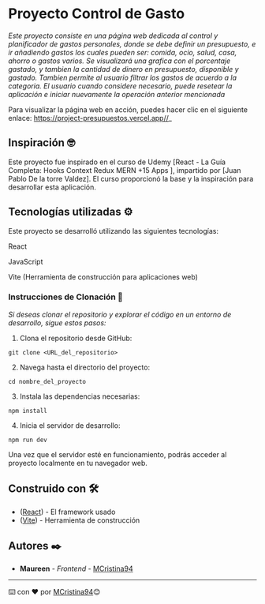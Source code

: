 # Proyecto Control de Gasto

_Este proyecto consiste en una página web dedicada al control y planificador de gastos personales, donde se debe definir un presupuesto, e ir añadiendo gastos los cuales pueden ser: comida, ocio, salud, casa, ahorro o gastos varios. Se visualizará una grafica con el porcentaje gastado, y tambien la cantidad de dinero en presupuesto, disponible y gastado.
Tambien permite al usuario filtrar los gastos de acuerdo a la categoria. El usuario cuando considere necesario, puede resetear la aplicación e iniciar nuevamente la operación anterior mencionada_

Para visualizar la página web en acción, puedes hacer clic en el siguiente enlace: https://project-presupuestos.vercel.app//_


## Inspiración 🤓
Este proyecto fue inspirado en el curso de Udemy [React - La Guía Completa: Hooks Context Redux MERN +15 Apps
], impartido por [Juan Pablo De la torre Valdez]. El curso proporcionó la base y la inspiración para desarrollar esta aplicación.

## Tecnologías utilizadas ⚙️

Este proyecto se desarrolló utilizando las siguientes tecnologías:

React

JavaScript

Vite (Herramienta de construcción para aplicaciones web)




### Instrucciones de Clonación 🔧

_Si deseas clonar el repositorio y explorar el código en un entorno de desarrollo, sigue estos pasos:_


1. Clona el repositorio desde GitHub:
```
git clone <URL_del_repositorio>
```
2. Navega hasta el directorio del proyecto:
```
cd nombre_del_proyecto
```
3. Instala las dependencias necesarias:
```
npm install

```
4. Inicia el servidor de desarrollo:
```
npm run dev
```
Una vez que el servidor esté en funcionamiento, podrás acceder al proyecto localmente en tu navegador web.



## Construido con 🛠️


* ([React](https://es.react.dev/learn/installation)) - El framework usado
* ([Vite](https://es.vitejs.dev/guide/)) - Herramienta de construcción



## Autores ✒️


* **Maureen** - *Frontend* - [MCristina94](https://github.com/MCristina94)



---
⌨️ con ❤️ por [MCristina94](https://github.com/MCristina94)😊

